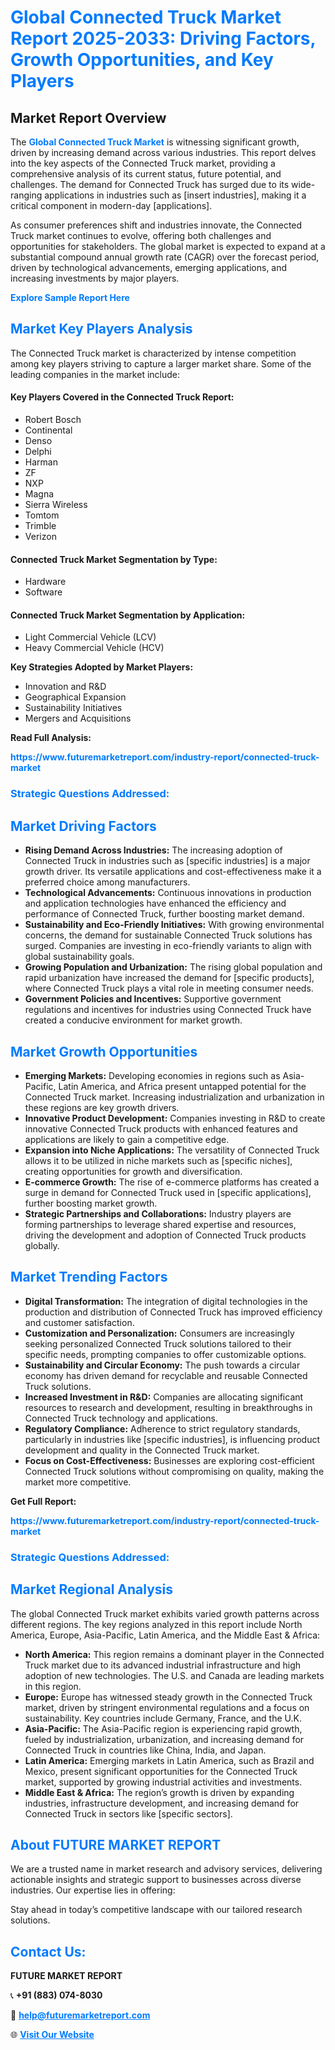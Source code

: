 <h1 style="color: #007BFF;">Global Connected Truck Market Report 2025-2033: Driving Factors, Growth Opportunities, and Key Players</h1>

<section id="overview">
<h2>Market Report Overview</h2>
<p>The <a href="https://www.futuremarketreport.com/industry-report/connected-truck-market" style="color: #007BFF; text-decoration: none;"><strong>Global Connected Truck Market</strong></a> is witnessing significant growth, driven by increasing demand across various industries. This report delves into the key aspects of the Connected Truck market, providing a comprehensive analysis of its current status, future potential, and challenges. The demand for Connected Truck has surged due to its wide-ranging applications in industries such as [insert industries], making it a critical component in modern-day [applications].</p>
<p>As consumer preferences shift and industries innovate, the Connected Truck market continues to evolve, offering both challenges and opportunities for stakeholders. The global market is expected to expand at a substantial compound annual growth rate (CAGR) over the forecast period, driven by technological advancements, emerging applications, and increasing investments by major players.</p>
</section>

<section id="overview">
<p><a href="https://www.futuremarketreport.com/request-sample/reportId=91722" style="color: #007BFF; text-decoration: none;"><strong>Explore Sample Report Here</strong></a></p>
</section>

<section id="key-players">
<h2 style="color: #007BFF;">Market Key Players Analysis</h2>
<p>The Connected Truck market is characterized by intense competition among key players striving to capture a larger market share. Some of the leading companies in the market include:</p>
<h4>Key Players Covered in the Connected Truck Report:</h4>
<ul><li>Robert Bosch</li><li>Continental</li><li>Denso</li><li>Delphi</li><li>Harman</li><li>ZF</li><li>NXP</li><li>Magna</li><li>Sierra Wireless</li><li>Tomtom</li><li>Trimble</li><li>Verizon</li></ul>
<h4>Connected Truck Market Segmentation by Type:</h4>
<ul><li>Hardware</li><li>Software</li></ul>

<h4>Connected Truck Market Segmentation by Application:</h4>
<ul><li>Light Commercial Vehicle (LCV)</li><li>Heavy Commercial Vehicle (HCV)</li></ul>
<p><strong>Key Strategies Adopted by Market Players:</strong></p>
<ul>
<li>Innovation and R&D</li>
<li>Geographical Expansion</li>
<li>Sustainability Initiatives</li>
<li>Mergers and Acquisitions</li>
</ul>
</section>

<section>
<p><strong>Read Full Analysis: </strong></p><a href="https://www.futuremarketreport.com/industry-report/connected-truck-market" style="color: #007BFF; text-decoration: none;"><strong>https://www.futuremarketreport.com/industry-report/connected-truck-market</strong></a>
<h3 style="color: #007BFF;">Strategic Questions Addressed:</h3>
</section>

<section id="driving-factors">
<h2 style="color: #007BFF;">Market Driving Factors</h2>
<ul>
<li><strong>Rising Demand Across Industries:</strong> The increasing adoption of Connected Truck in industries such as [specific industries] is a major growth driver. Its versatile applications and cost-effectiveness make it a preferred choice among manufacturers.</li>
<li><strong>Technological Advancements:</strong> Continuous innovations in production and application technologies have enhanced the efficiency and performance of Connected Truck, further boosting market demand.</li>
<li><strong>Sustainability and Eco-Friendly Initiatives:</strong> With growing environmental concerns, the demand for sustainable Connected Truck solutions has surged. Companies are investing in eco-friendly variants to align with global sustainability goals.</li>
<li><strong>Growing Population and Urbanization:</strong> The rising global population and rapid urbanization have increased the demand for [specific products], where Connected Truck plays a vital role in meeting consumer needs.</li>
<li><strong>Government Policies and Incentives:</strong> Supportive government regulations and incentives for industries using Connected Truck have created a conducive environment for market growth.</li>
</ul>
</section>

<section id="growth-opportunities">
<h2 style="color: #007BFF;">Market Growth Opportunities</h2>
<ul>
<li><strong>Emerging Markets:</strong> Developing economies in regions such as Asia-Pacific, Latin America, and Africa present untapped potential for the Connected Truck market. Increasing industrialization and urbanization in these regions are key growth drivers.</li>
<li><strong>Innovative Product Development:</strong> Companies investing in R&D to create innovative Connected Truck products with enhanced features and applications are likely to gain a competitive edge.</li>
<li><strong>Expansion into Niche Applications:</strong> The versatility of Connected Truck allows it to be utilized in niche markets such as [specific niches], creating opportunities for growth and diversification.</li>
<li><strong>E-commerce Growth:</strong> The rise of e-commerce platforms has created a surge in demand for Connected Truck used in [specific applications], further boosting market growth.</li>
<li><strong>Strategic Partnerships and Collaborations:</strong> Industry players are forming partnerships to leverage shared expertise and resources, driving the development and adoption of Connected Truck products globally.</li>
</ul>
</section>

<section id="trending-factors">
<h2 style="color: #007BFF;">Market Trending Factors</h2>
<ul>
<li><strong>Digital Transformation:</strong> The integration of digital technologies in the production and distribution of Connected Truck has improved efficiency and customer satisfaction.</li>
<li><strong>Customization and Personalization:</strong> Consumers are increasingly seeking personalized Connected Truck solutions tailored to their specific needs, prompting companies to offer customizable options.</li>
<li><strong>Sustainability and Circular Economy:</strong> The push towards a circular economy has driven demand for recyclable and reusable Connected Truck solutions.</li>
<li><strong>Increased Investment in R&D:</strong> Companies are allocating significant resources to research and development, resulting in breakthroughs in Connected Truck technology and applications.</li>
<li><strong>Regulatory Compliance:</strong> Adherence to strict regulatory standards, particularly in industries like [specific industries], is influencing product development and quality in the Connected Truck market.</li>
<li><strong>Focus on Cost-Effectiveness:</strong> Businesses are exploring cost-efficient Connected Truck solutions without compromising on quality, making the market more competitive.</li>
</ul>
</section>

<section>
<p><strong>Get Full Report: </strong></p><a href="https://www.futuremarketreport.com/industry-report/connected-truck-market" style="color: #007BFF; text-decoration: none;"><strong>https://www.futuremarketreport.com/industry-report/connected-truck-market</strong></a>
<h3 style="color: #007BFF;">Strategic Questions Addressed:</h3>
</section>


<section id="regional-analysis">
<h2 style="color: #007BFF;">Market Regional Analysis</h2>
<p>The global Connected Truck market exhibits varied growth patterns across different regions. The key regions analyzed in this report include North America, Europe, Asia-Pacific, Latin America, and the Middle East & Africa:</p>
<ul>
<li><strong>North America:</strong> This region remains a dominant player in the Connected Truck market due to its advanced industrial infrastructure and high adoption of new technologies. The U.S. and Canada are leading markets in this region.</li>
<li><strong>Europe:</strong> Europe has witnessed steady growth in the Connected Truck market, driven by stringent environmental regulations and a focus on sustainability. Key countries include Germany, France, and the U.K.</li>
<li><strong>Asia-Pacific:</strong> The Asia-Pacific region is experiencing rapid growth, fueled by industrialization, urbanization, and increasing demand for Connected Truck in countries like China, India, and Japan.</li>
<li><strong>Latin America:</strong> Emerging markets in Latin America, such as Brazil and Mexico, present significant opportunities for the Connected Truck market, supported by growing industrial activities and investments.</li>
<li><strong>Middle East & Africa:</strong> The region’s growth is driven by expanding industries, infrastructure development, and increasing demand for Connected Truck in sectors like [specific sectors].</li>
</ul>
</section>

<footer>
<h2 style="color: #007BFF;">About FUTURE MARKET REPORT</h2>
<p>We are a trusted name in market research and advisory services, delivering actionable insights and strategic support to businesses across diverse industries. Our expertise lies in offering:</p>

<p>Stay ahead in today’s competitive landscape with our tailored research solutions.</p>

<h2 style="color: #007BFF;">Contact Us:</h2>
<p><strong>FUTURE MARKET REPORT</strong></p>
<p>📞 <strong>+91 (883) 074-8030</strong></p>
<p>📧 <strong><a href="mailto:help@futuremarketreport.com" style="color: #007BFF;">help@futuremarketreport.com</a></strong></p>
<p>🌐 <strong><a href="https://www.futuremarketreport.com/" style="color: #007BFF;">Visit Our Website</a></strong></p>
</footer>